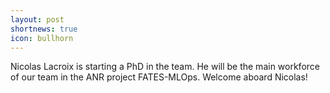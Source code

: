 ```yaml
---
layout: post
shortnews: true
icon: bullhorn
---
```


Nicolas Lacroix is starting a PhD in the team. He will be the main workforce of our team in the ANR project FATES-MLOps.  Welcome aboard Nicolas!
